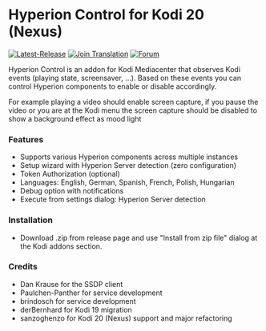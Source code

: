 # Hyperion Control for Kodi 20 (Nexus)

[![Latest-Release](https://img.shields.io/github/v/release/hyperion-project/hyperion.control?include_prereleases&label=Latest%20Release&logo=github&logoColor=white&color=0f83e7)](https://github.com/hyperion-project/hyperion.control/releases)
[![Join Translation](https://img.shields.io/badge/POEditor-translate-green.svg)](https://poeditor.com/join/project?hash=WauIsJeEx4)
[![Forum](https://img.shields.io/website/https/hyperion-project.org.svg?label=Forum&down_color=red&down_message=offline&up_color=4bc51d&up_message=online&logo=homeadvisor&logoColor=white)](https://www.hyperion-project.org)

Hyperion Control is an addon for Kodi Mediacenter that observes Kodi events (playing state, screensaver, ...). Based on these events you can control Hyperion components to enable or disable accordingly.

For example playing a video should enable screen capture, if you pause the video or you are at the Kodi menu the screen capture should be disabled to show a background effect as mood light

### Features

- Supports various Hyperion components across multiple instances
- Setup wizard with Hyperion Server detection (zero configuration)
- Token Authorization (optional)
- Languages: English, German, Spanish, French, Polish, Hungarian
- Debug option with notifications
- Execute from settings dialog: Hyperion Server detection

### Installation

- Download .zip from release page and use "Install from zip file" dialog at the Kodi addons section.

### Credits

- Dan Krause for the SSDP client
- Paulchen-Panther for service development
- brindosch for service development
- derBernhard for Kodi 19 migration
- sanzoghenzo for Kodi 20 (Nexus) support and major refactoring
